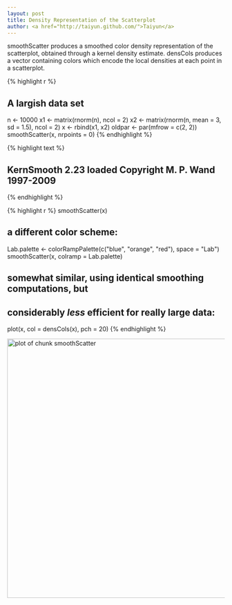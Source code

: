 ```yaml
---
layout: post
title: Density Representation of the Scatterplot
author: <a href="http://taiyun.github.com/">Taiyun</a>
---
```






smoothScatter produces a smoothed color density representation of the scatterplot, obtained through a kernel density estimate. densCols produces a vector containing colors which encode the local densities at each point in a scatterplot.



{% highlight r %}
## A largish data set
n <- 10000
x1 <- matrix(rnorm(n), ncol = 2)
x2 <- matrix(rnorm(n, mean = 3, sd = 1.5), ncol = 2)
x <- rbind(x1, x2)
oldpar <- par(mfrow = c(2, 2))
smoothScatter(x, nrpoints = 0)
{% endhighlight %}



{% highlight text %}
## KernSmooth 2.23 loaded Copyright M. P. Wand 1997-2009
{% endhighlight %}



{% highlight r %}
smoothScatter(x)
## a different color scheme:
Lab.palette <- colorRampPalette(c("blue", "orange", "red"), space = "Lab")
smoothScatter(x, colramp = Lab.palette)
## somewhat similar, using identical smoothing computations, but
## considerably *less* efficient for really large data:
plot(x, col = densCols(x), pch = 20)
{% endhighlight %}

<img src="http://i.imgur.com/dc1si.png" width="600px" height="600px" style="display:block; margin: auto" alt="plot of chunk smoothScatter" title="plot of chunk smoothScatter" /> 


